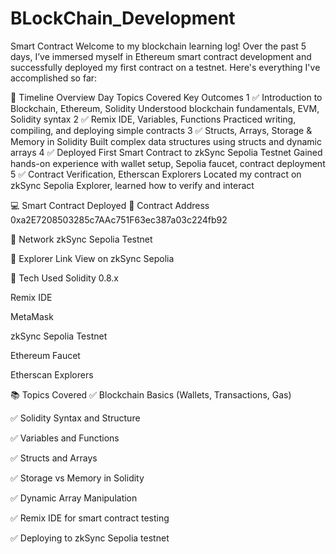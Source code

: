 # BLockChain_Development
Smart Contract 
Welcome to my blockchain learning log! Over the past 5 days, I’ve immersed myself in Ethereum smart contract development and successfully deployed my first contract on a testnet. Here's everything I've accomplished so far:

📅 Timeline Overview
Day	Topics Covered	Key Outcomes
1	✅ Introduction to Blockchain, Ethereum, Solidity	Understood blockchain fundamentals, EVM, Solidity syntax
2	✅ Remix IDE, Variables, Functions	Practiced writing, compiling, and deploying simple contracts
3	✅ Structs, Arrays, Storage & Memory in Solidity	Built complex data structures using structs and dynamic arrays
4	✅ Deployed First Smart Contract to zkSync Sepolia Testnet	Gained hands-on experience with wallet setup, Sepolia faucet, contract deployment
5	✅ Contract Verification, Etherscan Explorers	Located my contract on zkSync Sepolia Explorer, learned how to verify and interact

💻 Smart Contract Deployed
🔹 Contract Address
0xa2E7208503285c7AAc751F63ec387a03c224fb92

🔹 Network
zkSync Sepolia Testnet

🔹 Explorer Link
View on zkSync Sepolia

🔹 Tech Used
Solidity 0.8.x

Remix IDE

MetaMask

zkSync Sepolia Testnet

Ethereum Faucet

Etherscan Explorers

📚 Topics Covered
✅ Blockchain Basics (Wallets, Transactions, Gas)

✅ Solidity Syntax and Structure

✅ Variables and Functions

✅ Structs and Arrays

✅ Storage vs Memory in Solidity

✅ Dynamic Array Manipulation

✅ Remix IDE for smart contract testing

✅ Deploying to zkSync Sepolia testnet
